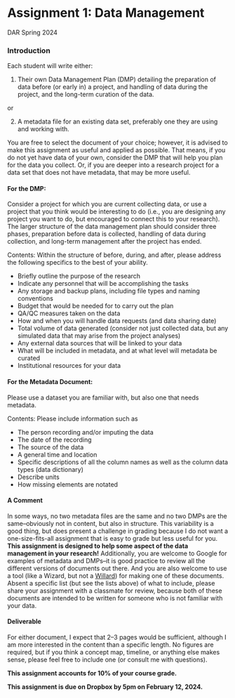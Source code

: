 Assignment 1: Data Management
================
DAR
Spring 2024

### Introduction

Each student will write either:

1)  Their own Data Management Plan (DMP) detailing the preparation of
    data before (or early in) a project, and handling of data during the
    project, and the long-term curation of the data.

or

2)  A metadata file for an existing data set, preferably one they are
    using and working with.

You are free to select the document of your choice; however, it is
advised to make this assignment as useful and applied as possible. That
means, if you do not yet have data of your own, consider the DMP that
will help you plan for the data you collect. Or, if you are deeper into
a research project for a data set that does not have metadata, that may
be more useful.

#### For the DMP:

Consider a project for which you are current collecting data, or use a
project that you think would be interesting to do (i.e., you are
designing any project you want to do, but encouraged to connect this to
your research). The larger structure of the data management plan should
consider three phases, preparation before data is collected, handling of
data during collection, and long-term management after the project has
ended.

Contents: Within the structure of before, during, and after, please
address the following specifics to the best of your ability.

- Briefly outline the purpose of the research
- Indicate any personnel that will be accomplishing the tasks
- Any storage and backup plans, including file types and naming
  conventions
- Budget that would be needed for to carry out the plan
- QA/QC measures taken on the data
- How and when you will handle data requests (and data sharing date)
- Total volume of data generated (consider not just collected data, but
  any simulated data that may arise from the project analyses)
- Any external data sources that will be linked to your data
- What will be included in metadata, and at what level will metadata be
  curated
- Institutional resources for your data

#### For the Metadata Document:

Please use a dataset you are familiar with, but also one that needs
metadata.

Contents: Please include information such as

- The person recording and/or imputing the data
- The date of the recording
- The source of the data
- A general time and location
- Specific descriptions of all the column names as well as the column
  data types (data dictionary)
- Describe units
- How missing elements are notated

#### A Comment

In some ways, no two metadata files are the same and no two DMPs are the
same–obviously not in content, but also in structure. This variability
is a good thing, but does present a challenge in grading because I do
not want a one-size-fits-all assignment that is easy to grade but less
useful for you. **This assignment is designed to help some aspect of the
data management in your research!** Additionally, you are welcome to
Google for examples of metadata and DMPs–it is good practice to review
all the different versions of documents out there. And you are also
welcome to use a tool (like a Wizard, but not a
[Willard](https://en.wikipedia.org/wiki/The_Wizard_(Seinfeld))) for
making one of these documents. Absent a specific list (but see the lists
above) of what to include, please share your assignment with a classmate
for review, because both of these documents are intended to be written
for someone who is not familiar with your data.

#### Deliverable

For either document, I expect that 2–3 pages would be sufficient,
although I am more interested in the content than a specific length. No
figures are required, but if you think a concept map, timeline, or
anything else makes sense, please feel free to include one (or consult
me with questions).

**This assignment accounts for 10% of your course grade.**

**This assignment is due on Dropbox by 5pm on February 12, 2024.**
